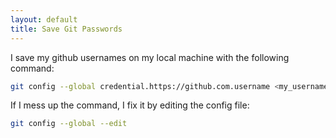 ```yaml
---
layout: default
title: Save Git Passwords
---
```


I save my github usernames on my local machine with the following command:

```bash
git config --global credential.https://github.com.username <my_username>
```

If I mess up the command, I fix it by editing the config file:

```bash
git config --global --edit
```
